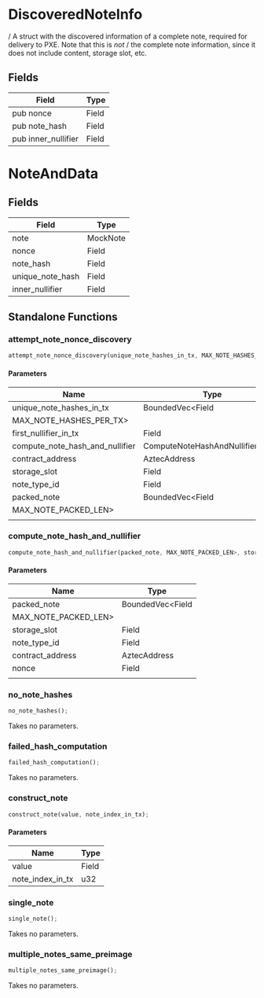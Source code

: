 # DiscoveredNoteInfo

/ A struct with the discovered information of a complete note, required for delivery to PXE. Note that this is *not* / the complete note information, since it does not include content, storage slot, etc.

## Fields
| Field | Type |
| --- | --- |
| pub nonce | Field |
| pub note_hash | Field |
| pub inner_nullifier | Field |

# NoteAndData

## Fields
| Field | Type |
| --- | --- |
| note | MockNote |
| nonce | Field |
| note_hash | Field |
| unique_note_hash | Field |
| inner_nullifier | Field |

## Standalone Functions

### attempt_note_nonce_discovery

```rust
attempt_note_nonce_discovery(unique_note_hashes_in_tx, MAX_NOTE_HASHES_PER_TX>, first_nullifier_in_tx, compute_note_hash_and_nullifier, contract_address, storage_slot, note_type_id, packed_note, MAX_NOTE_PACKED_LEN>, );
```

#### Parameters
| Name | Type |
| --- | --- |
| unique_note_hashes_in_tx | BoundedVec&lt;Field |
| MAX_NOTE_HASHES_PER_TX&gt; |  |
| first_nullifier_in_tx | Field |
| compute_note_hash_and_nullifier | ComputeNoteHashAndNullifier&lt;Env&gt; |
| contract_address | AztecAddress |
| storage_slot | Field |
| note_type_id | Field |
| packed_note | BoundedVec&lt;Field |
| MAX_NOTE_PACKED_LEN&gt; |  |
|  |  |

### compute_note_hash_and_nullifier

```rust
compute_note_hash_and_nullifier(packed_note, MAX_NOTE_PACKED_LEN>, storage_slot, note_type_id, contract_address, nonce, );
```

#### Parameters
| Name | Type |
| --- | --- |
| packed_note | BoundedVec&lt;Field |
| MAX_NOTE_PACKED_LEN&gt; |  |
| storage_slot | Field |
| note_type_id | Field |
| contract_address | AztecAddress |
| nonce | Field |
|  |  |

### no_note_hashes

```rust
no_note_hashes();
```

Takes no parameters.

### failed_hash_computation

```rust
failed_hash_computation();
```

Takes no parameters.

### construct_note

```rust
construct_note(value, note_index_in_tx);
```

#### Parameters
| Name | Type |
| --- | --- |
| value | Field |
| note_index_in_tx | u32 |

### single_note

```rust
single_note();
```

Takes no parameters.

### multiple_notes_same_preimage

```rust
multiple_notes_same_preimage();
```

Takes no parameters.

